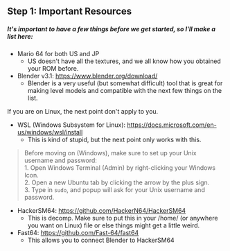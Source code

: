## Step 1: Important Resources
##### It's important to have a few things before we get started, so I'll make a list here:
- Mario 64 for both US and JP
  - US doesn't have all the textures, and we all know how you obtained your ROM before.
- Blender v3.1: https://www.blender.org/download/
  - Blender is a very useful (but somewhat difficult) tool that is great for making level models and compatible with the next few things on the list.

If you are on Linux, the next point don't apply to you.
- WSL (Windows Subsystem for Linux): https://docs.microsoft.com/en-us/windows/wsl/install
  - This is kind of stupid, but the next point only works with this.

> Before moving on (Windows), make sure to set up your Unix username and password:  
1\. Open Windows Terminal (Admin) by right-clicking your Windows Icon.  
2\. Open a new Ubuntu tab by clicking the arrow by the plus sign.  
3\. Type in `sudo`, and popup will ask for your Unix username and password.  

- HackerSM64: https://github.com/HackerN64/HackerSM64
  - This is decomp. Make sure to put this in your /home/<user> (or anywhere you want on Linux) file or else  things might get a little weird.
- Fast64: https://github.com/Fast-64/fast64
  - This allows you to connect Blender to HackerSM64
